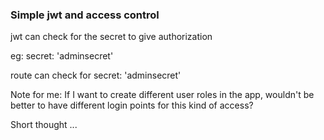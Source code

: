 ### Simple jwt and access control

jwt can check for the secret to give authorization

eg: secret: 'adminsecret'

route can check for secret: 'adminsecret'


Note for me: 
If I want to create different user roles in the app, wouldn't be better to have different login points for this kind of access?

Short thought ...